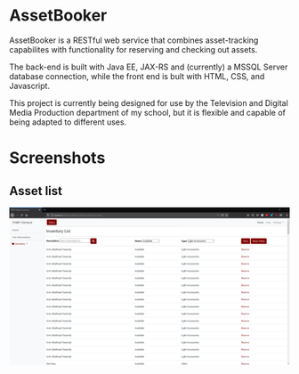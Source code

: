 # AssetBooker

AssetBooker is a RESTful web service that combines asset-tracking capabilites with functionality for reserving and checking out assets. 

The back-end is built with Java EE, JAX-RS and (currently) a MSSQL Server database connection, while the front end is bult with HTML, CSS, and Javascript. 

This project is currently being designed for use by the Television and Digital Media Production department of my school, but it is flexible and capable of being adapted to different uses. 

# Screenshots

## Asset list
![Image](Screenshots/InventoryList.PNG)
